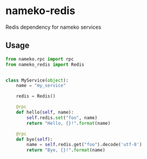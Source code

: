 # nameko-redis
Redis dependency for nameko services

## Usage
```python
from nameko.rpc import rpc
from nameko_redis import Redis


class MyService(object):
    name = "my_service"

    redis = Redis()

    @rpc
    def hello(self, name):
        self.redis.set("foo", name)
        return "Hello, {}!".format(name)

    @rpc
    def bye(self):
        name = self.redis.get("foo").decode('utf-8')
        return "Bye, {}!".format(name)
```

